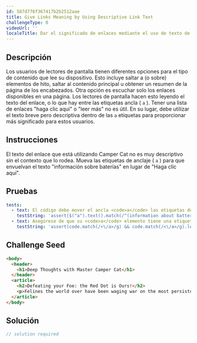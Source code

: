 ```yaml
---
id: 587d778f367417b2b2512aae
title: Give Links Meaning by Using Descriptive Link Text
challengeType: 0
videoUrl: ''
localeTitle: Dar el significado de enlaces mediante el uso de texto de enlace descriptivo
---
```


## Descripción
<section id="description"> Los usuarios de lectores de pantalla tienen diferentes opciones para el tipo de contenido que lee su dispositivo. Esto incluye saltar a (o sobre) elementos de hito, saltar al contenido principal u obtener un resumen de la página de los encabezados. Otra opción es escuchar solo los enlaces disponibles en una página. Los lectores de pantalla hacen esto leyendo el texto del enlace, o lo que hay entre las etiquetas ancla ( <code>a</code> ). Tener una lista de enlaces &quot;haga clic aquí&quot; o &quot;leer más&quot; no es útil. En su lugar, debe utilizar el texto breve pero descriptiva dentro de las <code>a</code> etiquetas para proporcionar más significado para estos usuarios. </section>

## Instrucciones
<section id="instructions"> El texto del enlace que está utilizando Camper Cat no es muy descriptivo sin el contexto que lo rodea. Mueva las etiquetas de anclaje ( <code>a</code> ) para que envuelvan el texto &quot;información sobre baterías&quot; en lugar de &quot;Haga clic aquí&quot;. </section>

## Pruebas
<section id='tests'>

```yml
tests:
  - text: El código debe mover el ancla <code>a</code> las etiquetas de todo las palabras &quot;Haga clic aquí&quot; para envolver alrededor de las palabras &quot;información sobre las baterías&quot;.
    testString: 'assert($("a").text().match(/^(information about batteries)$/g), "Your code should move the anchor <code>a</code> tags from around the words "Click here" to wrap around the words "information about batteries".");'
  - text: Asegúrese de que su <code>a</code> elemento tiene una etiqueta de cierre.
    testString: 'assert(code.match(/<\/a>/g) && code.match(/<\/a>/g).length === code.match(/<a href=(""|"")>/g).length, "Make sure your <code>a</code> element has a closing tag.");'

```

</section>

## Challenge Seed
<section id='challengeSeed'>

<div id='html-seed'>

```html
<body>
  <header>
    <h1>Deep Thoughts with Master Camper Cat</h1>
  </header>
  <article>
    <h2>Defeating your Foe: the Red Dot is Ours!</h2>
    <p>Felines the world over have been waging war on the most persistent of foes. This red nemesis combines both cunning stealth and lightening speed. But chin up, fellow fighters, our time for victory may soon be near. <a href="">Click here</a> for information about batteries</p>
  </article>
</body>

```

</div>



</section>

## Solución
<section id='solution'>

```js
// solution required
```
</section>
